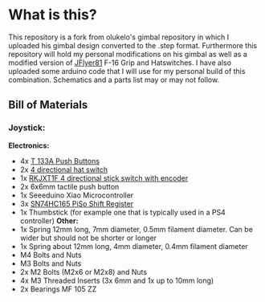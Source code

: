 # What is this?
This repository is a fork from olukelo's gimbal repository in which I uploaded his gimbal design converted to the .step format.
Furthermore this repository will hold my personal modifications on his gimbal as well as a modified version of [JFlyer81](https://www.thingiverse.com/jflyer81/designs) F-16 Grip and Hatswitches.
I have also uploaded some arduino code that I will use for my personal build of this combination. Schematics and a parts list may or may not follow.

## Bill of Materials
### Joystick:
**Electronics:**
- 4x [T 133A Push Buttons](./Datasheets/T-113A.pdf)
- 2x [4 directional hat switch](./Datasheets/SKQUCAA010-ALPS.pdf)
- 1x [RKJXT1F 4 directional stick switch with encoder](./Datasheets/rkjxt-1890304.pdf)
- 2x 6x6mm tactile push button
- 1x Seeeduino Xiao Microcontroller
- 3x [SN74HC165 PiSo Shift Register](./Datasheets/sn74hc165.pdf)
- 1x Thumbstick (for example one that is typically used in a PS4 controller)
**Other:**
- 1x Spring 12mm long, 7mm diameter, 0.5mm filament diameter. Can be wider but should not be shorter or longer
- 1x Spring about 12mm long, 4mm diameter, 0.4mm filament diameter
- M4 Bolts and Nuts
- M3 Bolts and Nuts
- 2x M2 Bolts (M2x6 or M2x8) and Nuts
- 4x M3 Threaded Inserts (3x 6mm and 1x up to 10mm long)
- 2x Bearings MF 105 ZZ